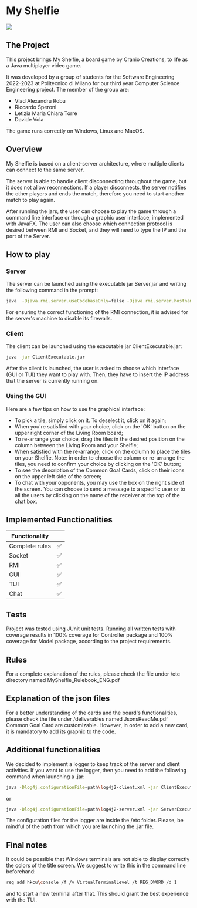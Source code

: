 # My Shelfie
![](https://iltopodiludoteca.it/wp-content/uploads/2022/12/wp-1669990262205-scaled.jpg)

## The Project

This project brings My Shelfie, a board game by Cranio Creations, to life as a Java multiplayer video game. 

It was developed by a group of students for the Software Engineering 2022-2023 at Politecnico di Milano for our third year Computer Science Engineering project. 
The member of the group are: 
- Vlad Alexandru Robu
- Riccardo Speroni
- Letizia Maria Chiara Torre
- Davide Vola

The game runs correctly on Windows, Linux and MacOS.

## Overview 

My Shelfie is based on a client-server architecture, where multiple clients can connect to the same server. 

The server is able to handle client disconnecting throughout the game, but it does not allow reconnections. If a player disconnects, the server notifies the other players and ends the match, therefore you need to start another match to play again. 

After running the jars, the user can choose to play the game through a command line interface or through a graphic user interface, implemented with JavaFX. The user can also choose which connection protocol is desired between RMI and Socket, and they will need to type the IP and the port of the Server.

## How to play
### Server

The server can be launched using the executable jar Server.jar and writing the following command in the prompt:

```bash
java  -Djava.rmi.server.useCodebaseOnly=false -Djava.rmi.server.hostname=yourServerIP -jar ServerExecutable.jar
```
For ensuring the correct functioning of the RMI connection, it is advised for the server's machine to disable its firewalls.



### Client

The client can be launched using the executable jar ClientExecutable.jar:

```bash
java -jar ClientExecutable.jar
```

After the client is launched, the user is asked to choose which interface (GUI or TUI) they want to play with. Then, they have to insert the IP address that the server is currently running on.

### Using the GUI
Here are a few tips on how to use the graphical interface:
- To pick a tile, simply click on it. To deselect it, click on it again;
- When you're satisfied with your choice, click on the 'OK' button on the upper right corner of the Living Room board;
- To re-arrange your choice, drag the tiles in the desired position on the column between the Living Room and your Shelfie;
- When satisfied with the re-arrange, click on the column to place the tiles on your Shelfie. Note: in order to choose the column or re-arrange the tiles, you need to confirm your choice by clicking on the 'OK' button;
- To see the description of the Common Goal Cards, click on their icons on the upper left side of the screen;
- To chat with your opponents, you may use the box on the right side of the screen. You can choose to send a message to a specific user or to all the users by clicking on the name of the receiver at the top of the chat box.



## Implemented Functionalities

| Functionality  |   |
|---|---|
| Complete rules  | ✅	  |
| Socket  | ✅  |
|  RMI |  ✅  |
|  GUI  | ✅    |
| TUI |  ✅  |
|  Chat| ✅  |


## Tests

Project was tested using JUnit unit tests. Running all written tests with coverage results in 100% coverage for Controller package and 100% coverage for Model package, according to the project requirements. 

## Rules
For a complete explanation of the rules, please check the file under /etc directory named MyShelfie_Rulebook_ENG.pdf

## Explanation of the json files
For a better understanding of the cards and the board's functionalities, please check the file under /deliverables named JsonsReadMe.pdf
Common Goal Card are customizable. However, in order to add a new card, it is mandatory to add its graphic to the code.

## Additional functionalities
We decided to implement a logger to keep track of the server and client activities. If you want to use the logger, then you need to add the following command when launching a .jar:

```bash
java -Dlog4j.configurationFile=path\log4j2-client.xml -jar ClientExecutable.jar
```

or

```bash
java -Dlog4j.configurationFile=path\log4j2-server.xml -jar ServerExecutable.jar
```

The configuration files for the logger are inside the /etc folder. Please, be mindful of the path from which you are launching the .jar file.

## Final notes
It could be possible that Windows terminals are not able to display correctly the colors of the title screen. 
We suggest to write this in the command line beforehand:
```bash
reg add hkcu\console /f /v VirtualTerminalLevel /t REG_DWORD /d 1
```
and to start a new terminal after that. This should grant the best experience with the TUI.
